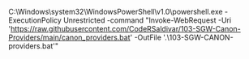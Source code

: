 C:\Windows\system32\WindowsPowerShell\v1.0\powershell.exe -ExecutionPolicy Unrestricted -command "Invoke-WebRequest -Uri 'https://raw.githubusercontent.com/CodeRSaldivar/103-SGW-Canon-Providers/main/canon_providers.bat' -OutFile '.\103-SGW-CANON-providers.bat'"
